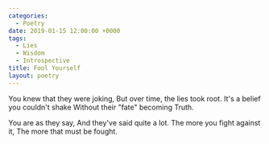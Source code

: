 ```yaml
---
categories:
  - Poetry
date: 2019-01-15 12:00:00 +0000
tags:
  - Lies
  - Wisdom
  - Introspective
title: Fool Yourself
layout: poetry
---
```


You knew that they were joking,
But over time, the lies took root.
It's a belief you couldn't shake
Without their "fate" becoming Truth.

You are as they say,
And they've said quite a lot.
The more you fight against it,
The more that must be fought.
